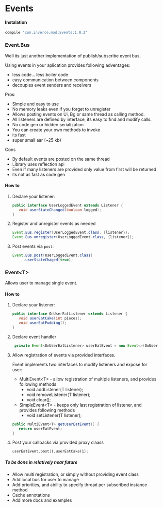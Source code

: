 # Events

#### Instalation
```gradle
compile 'com.inverce.mod:Events:1.0.2'
```



### Event.Bus

Well its just another implementation of publish/subscribe event bus. 

Using events in your aplication provides following adventages:
 * less code... less boiler code
 * easy communication between components
 * decouples event senders and receivers

Pros:
 * Simple and easy to use
 * No memory leaks even if you forget to unregister
 * Allows posting events on Ui, Bg or same thread as calling method.
 * All listeners are defined by interface, its easy to find and modify calls.
 * No code gen or hidden serialization
 * You can create your own methods to invoke
 * its fast
 * super small aar (~25 kb)
 
Cons
 * By default events are posted on the same thread
 * Library uses reflection api
 * Even if many listeners are provided only value from first will be returned
 * its not as fast as code gen
 
#### How to
1. Declare your listener:

    ```java
    public interface UserLoggedEvent extends Listener {
       void userStateChanged(boolean logged);
    }
   ```
   
2. Register and unregister events as needed
    ```java
    Event.Bus.register(UserLoggedEvent.class, {listener});
    Event.Bus.unregister(UserLoggedEvent.class, {listener});
    ```
  
3. Post events via `post`:

    ```java
    Event.Bus.post(UserLoggedEvent.class)
         .userStateChaged(true);
    ```

### Event\<T\>

Allows user to manage single event.

#### How to

1. Declare your listener:

    ```java
    public interface OnUserEatListener extends Listener {
       void userEatCake(int pieces);
       void userEatPudding();
    }
   ```

2. Declare event handler

   ```java
    private Event<OnUserEatListener> userEatEvent = new Event<>(OnUserEatListener.class);
   ```

3. Allow registration of events via provided interfaces.
  
   Event implements two interfaces to modify listeners and expose for user:

   * MultiEvent\<T\> - allow registration of multiple listeners, and provides following methods
      * void addListener(T listener);
      * void removeListener(T listener);
      * void clear();
   * SimpleEvent\<T\> - keeps only last registration of listener, and provides following methods
      * void setListener(T listener);
   

   ```java
   public MultiEvent<T> getUserEatEvent() {
      return userEatEvent;
   }
   ```

3. Post your callbacks via provided proxy claass

    ```
    userEatEvent.post().userEatCake(1);
    ```
    
    
##### To be done in relatively near future

* Allow multi registration, or simply without providing event class
* Add local bus for user to manage
* Add priorities, and ability to specify thread per subscribed instance method
* Cache annotations
* Add more docs and examples
